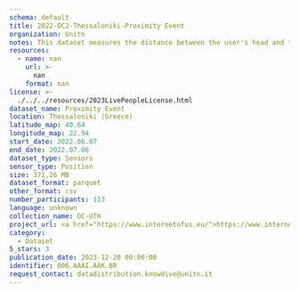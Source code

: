 ```yaml
---
schema: default
title: 2022-OC2-Thessaloniki-Proximity Event
organization: Unitn
notes: This dataset measures the distance between the user's head and the phone, depending on the phone it may be measured in centimeters (i.e., the absolute distance) or as labels (e.g., 'near', 'far'). The dataset was collected as part of the WeNet project, a Horizon 2020 funded project that aims at developing a diversity-aware, machine-mediated paradigm for social interactions. It collected information on the eating/drinking activities of the students of the UTH University.
resources:
  - name: nan
    url: >-
      nan
    format: nan
license: >-
  ./../../resources/2023LivePeopleLicense.html
dataset_name: Proximity Event
location: Thessaloniki (Greece)
latitude_map: 40.64
longitude_map: 22.94
start_date: 2022.06.07
end_date: 2022.07.06
dataset_type: Sensors
sensor_type: Position
size: 371,26 MB
dataset_format: parquet
other_format: csv
number_participants: 113
language: unknown
collection_name: OC-UTH
project_url: <a href="https://www.internetofus.eu/">https://www.internetofus.eu/</a>
category:
  - Dataset
5_stars: 3
publication_date: 2023-12-20 00:00:00
identifier: 006.AAAI.AAK.BR
request_contact: datadistribution.knowdive@unitn.it
---
```

